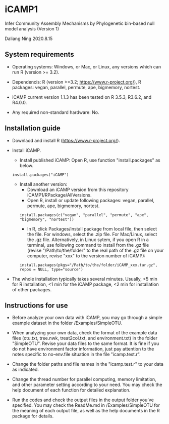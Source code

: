 # iCAMP1
Infer Community Assembly Mechanisms by Phylogenetic bin-based null model analysis (Version 1)

Daliang Ning
2020.8.15

## System requirements

- Operating systems: Windows, or Mac, or Linux, any versions which can run R (version >= 3.2).

- Dependencis: R (version >=3.2; https://www.r-project.org/), R packages: vegan, parallel, permute, ape, bigmemory, nortest.

- iCAMP current version 1.1.3 has been tested on R 3.5.3, R3.6.2, and R4.0.0. 

- Any required non-standard hardware: No.

## Installation guide

- Downlaod and install R (https://www.r-project.org/).

- Install iCAMP.

  - Install published iCAMP: Open R, use function "install.packages" as below.
  ```
  install.packages("iCAMP")
  ```
  - Install another version:
    - Download an iCAMP version from this repository iCAMP1/RPackage/AllVersions.
    - Open R, install or update following packages: vegan, parallel, permute, ape, bigmemory, nortest.
    ```
    install.packages(c("vegan", "parallel", "permute", "ape", "bigmemory", "nortest"))
    ```   
    - In R, click Packages/install package from local file, then select the file. For windows, select the .zip file. For Mac/Linux, select the .gz file. Alternatively, in Linux sytem, if you open R in a terminal, use following command to install from the .gz file (revise "/Path/to/the/folder" to the real path of the .gz file on your computer, revise "xxx" to the version number of iCAMP):
    ```
    install.packages(pkgs="/Path/to/the/folder/iCAMP_xxx.tar.gz", repos = NULL, type="source")
    ```

- The whole installation typically takes several minutes. Usually, <5 min for R installation, <1 min for the iCAMP package, <2 min for installation of other packages.

## Instructions for use
- Before analyze your own data with iCAMP, you may go through a simple example dataset in the folder /Examples/SimpleOTU.

- When analyzing your own data, check the format of the example data files (otu.txt, tree.nwk, treat2col.txt, and environment.txt) in the folder "SimpleOTU". Revise your data files to the same format. It is fine if you do not have environment factor information, just pay attention to the notes specific to no-env.file situation in the file "icamp.test.r".

- Change the folder paths and file names in the "icamp.test.r" to your data as indicated. 

- Change the thread number for parallel computing, memory limitation, and other parameter setting according to your need. You may check the help document of each function for detailed explanation.

- Run the codes and check the output files in the output folder you've specified. You may check the ReadMe.md in /Examples/SimpleOTU for the meaning of each output file, as well as the help documents in the R package for details.


